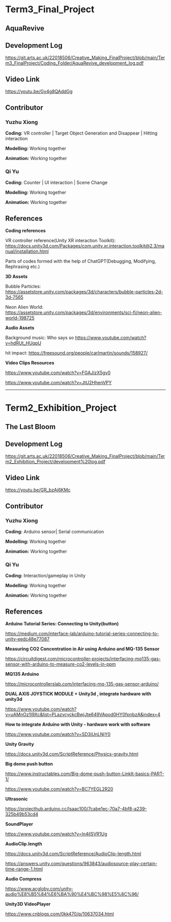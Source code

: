 # Term3_Final_Project
## AquaRevive

## Development Log
https://git.arts.ac.uk/22018506/Creative_Making_FinalProject/blob/main/Term3_FinalProject/Coding_Folder/AquaRevive_development_log.pdf

## Video Link
https://youtu.be/Gy4g8QAddGg

## Contributor
### Yuzhu Xiong ###

**Coding:** VR controller | Target Object Generation and Disappear | Hitting interaction

**Modelling:** Working together

**Animation:** Working together

### Qi Yu ###

**Coding:** Counter | UI interaction | Scene Change

**Modelling:** Working together

**Animation:** Working together

## References
**Coding references**

VR controller reference(Unity XR interaction Toolkit): https://docs.unity3d.com/Packages/com.unity.xr.interaction.toolkit@2.3/manual/installation.html

Parts of codes formed with the help of ChatGPT(Debugging, Modifying, Rephrasing etc.)


**3D Assets**

Bubble Particles: https://assetstore.unity.com/packages/3d/characters/bubble-particles-2d-3d-7565

Neon Alien World: https://assetstore.unity.com/packages/3d/environments/sci-fi/neon-alien-world-198725


**Audio Assets**

Background music: Who says so https://www.youtube.com/watch?v=hdRUt_HUqpU

hit impact: https://freesound.org/people/carlmartin/sounds/158927/


**Video Clips Resources**

https://www.youtube.com/watch?v=FGAJizX5gv0

https://www.youtube.com/watch?v=JtU2HhenVPY

----
# Term2_Exhibition_Project
## The Last Bloom

## Development Log
https://git.arts.ac.uk/22018506/Creative_Making_FinalProject/blob/main/Term2_Exhibition_Project/development%20log.pdf

## Video Link
https://youtu.be/GR_bzAj6KMc

## Contributor
### Yuzhu Xiong

**Coding:** Arduino sensor| Serial communication

**Modelling:** Working together

**Animation:** Working together

### Qi Yu

**Coding:** Interaction/gameplay in Unity

**Modelling:** Working together

**Animation:** Working together

## References


**Arduino Tutorial Series: Connecting to Unity(button)**

https://medium.com/interface-lab/arduino-tutorial-series-connecting-to-unity-eedc48e77087


**Measuring CO2 Concentration in Air using Arduino and MQ-135 Sensor**

https://circuitdigest.com/microcontroller-projects/interfacing-mq135-gas-sensor-with-arduino-to-measure-co2-levels-in-ppm


**MQ135 Arduino** 

https://microcontrollerslab.com/interfacing-mq-135-gas-sensor-arduino/


**DUAL AXIS JOYSTICK MODULE + Unity3d , integrate hardware with unity3d**

https://www.youtube.com/watch?v=uAMnOz1I9Xc&list=PLazvcyckcBwjJte649VApod0HY0fpnbzA&index=4


**How to integrate Arduino with Unity - hardware work with software**

https://www.youtube.com/watch?v=SD3iUnLNjY0


**Unity Gravity**

https://docs.unity3d.com/ScriptReference/Physics-gravity.html


**Big dome push button**

https://www.instructables.com/Big-dome-push-button-LinkIt-basics-PART-1/

https://www.youtube.com/watch?v=BC7YEGL2R20


**Ultrasonic**

https://projecthub.arduino.cc/Isaac100/7cabe1ec-70a7-4bf8-a239-325b49b53cd4


**SoundPlayer**

https://www.youtube.com/watch?v=ln4ilSVR1Ug


**AudioClip.length**

https://docs.unity3d.com/ScriptReference/AudioClip-length.html

https://answers.unity.com/questions/963843/audiosource-play-certain-time-range-1.html


**Audio Compress**

https://www.acgloby.com/unity-audio%E8%B5%84%E6%BA%90%E4%BC%98%E5%8C%96/


**Unity3D VideoPlayer**

https://www.cnblogs.com/0kk470/p/10637034.html
